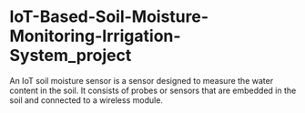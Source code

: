 # IoT-Based-Soil-Moisture-Monitoring-Irrigation-System_project
An IoT soil moisture sensor is a sensor designed to measure the water content in the soil. It consists of probes or sensors that are embedded in the soil and connected to a wireless module.
